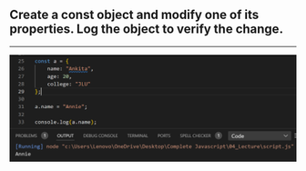 ## Create a const object and modify one of its properties. Log the object to verify the change.

---

![Screenshot](i3.png)
